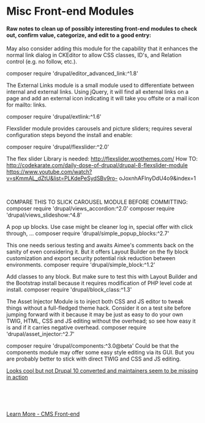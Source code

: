
# Misc Front-end Modules

#### Raw notes to clean up of possibly interesting front-end modules to check out, confirm value, categorize, and edit to a good entry:



May also consider adding this module for the capability that it enhances the normal link dialog in CKEditor to allow CSS classes, ID's, and Relation control (e.g. no follow, etc.).

composer require 'drupal/editor_advanced_link:^1.8'

The External Links module is a small module used to differentiate between internal and external links. Using jQuery, it will find all external links on a page and add an external icon  indicating it will take you offsite or a mail icon  for mailto: links.

composer require 'drupal/extlink:^1.6'

Flexslider module provides carousels and picture sliders; requires several configuration steps beyond the install and enable:

composer require 'drupal/flexslider:^2.0'

The flex slider Library is needed: http://flexslider.woothemes.com/
How TO: http://codekarate.com/daily-dose-of-drupal/drupal-8-flexslider-module
	https://www.youtube.com/watch?v=sKmmAL_dZtU&list=PLKdePeSydSBv9ro-	oJoxnhAFInyDdU4o9&index=1

<br>

COMPARE THIS TO SLICK CAROUSEL MODULE BEFORE COMMITTING:
composer require 'drupal/views_accordion:^2.0'
composer require 'drupal/views_slideshow:^4.8'

A pop up blocks. Use case might be cleaner log in, special offer with click through, ...
composer require 'drupal/simple_popup_blocks:^2.7'

This one needs serious testing and awaits Aimee's comments back on the sanity of even considering it.   But it offers Layout Builder on the fly block customization and export security potential risk reduction between environments.
composer require 'drupal/simple_block:^1.2'

Add classes to any block.  But make sure to test this with Layout Builder and the Bootstrap install because it requires modification of PHP level code at install.
composer require 'drupal/block_class:^1.3'


The Asset Injector Module is to inject both CSS and JS editor to tweak things without a full-fledged theme hack.  Consider it on a test site before jumping forward with it because it may be just as easy to do your own TWIG, HTML, CSS and JS editing without the overhead; so see how easy it is and if it carries negative overhead.
composer require 'drupal/asset_injector:^2.7'

composer require 'drupal/components:^3.0@beta'
Could be that the components module may offer some easy style editing via its GUI.  But you are probably better to stick with direct TWIG and CSS and JS editing.

[Looks cool but not Drupal 10 converted and maintainers seem to be missing in action](https://www.drupal.org/project/layoutcomponents)


<br>
<br>
<br>

[Learn More - CMS Front-end](../chapters.md#front-end)



